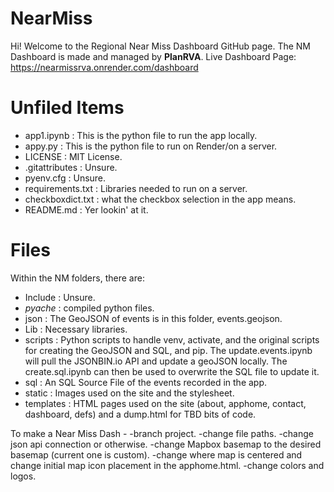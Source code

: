 # NearMiss

Hi! Welcome to the Regional Near Miss Dashboard GitHub page. The NM Dashboard is made and managed by **PlanRVA**. 
Live Dashboard Page: https://nearmissrva.onrender.com/dashboard

# Unfiled Items
- app1.ipynb : This is the python file to run the app locally.
- appy.py : This is the python file to run on Render/on a server.
- LICENSE : MIT License. 
- .gitattributes : Unsure.
- pyenv.cfg : Unsure.
- requirements.txt : Libraries needed to run on a server.
- checkboxdict.txt : what the checkbox selection in the app means.
- README.md : Yer lookin' at it.
# Files
Within the NM folders, there are:
- Include : Unsure.
- _pyache_ : compiled python files.
- json : The GeoJSON of events is in this folder, events.geojson. 
- Lib : Necessary libraries.
- scripts : Python scripts to handle venv, activate, and the original scripts for creating the GeoJSON and SQL, and pip. The update.events.ipynb will pull the JSONBIN.io API and update a geoJSON locally. The create.sql.ipynb can then be used to overwrite the SQL file to update it.
- sql : An SQL Source File of the events recorded in the app.
- static : Images used on the site and the stylesheet.
- templates : HTML pages used on the site (about, apphome, contact, dashboard, defs) and a dump.html for TBD bits of code.

To make a Near Miss Dash - 
-branch project.
-change file paths.
-change json api connection or otherwise.
-change Mapbox basemap to the desired basemap (current one is custom).
-change where map is centered and change initial map icon placement in the apphome.html.
-change colors and logos.
